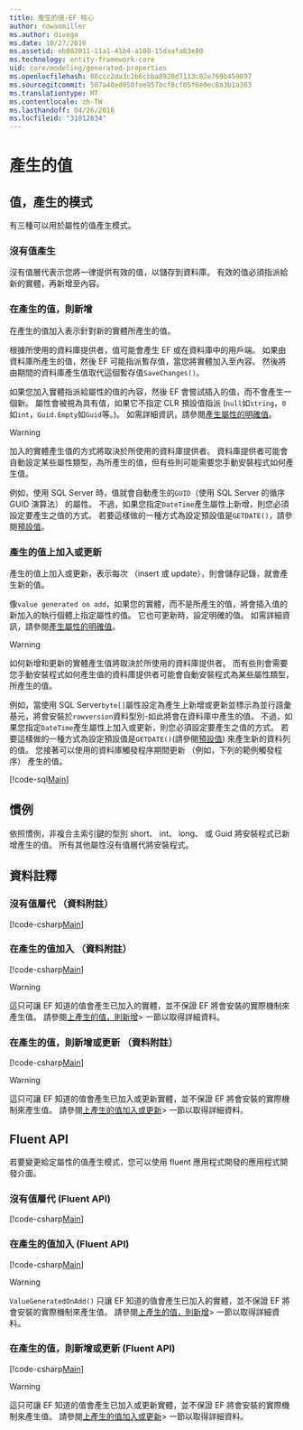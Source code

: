 ```yaml
---
title: 產生的值-EF 核心
author: rowanmiller
ms.author: divega
ms.date: 10/27/2016
ms.assetid: eb082011-11a1-41b4-a108-15daafa03e80
ms.technology: entity-framework-core
uid: core/modeling/generated-properties
ms.openlocfilehash: 88ccc2da3c2b6cbba8920d7113c82e769b459897
ms.sourcegitcommit: 507a40ed050fee957bcf8cf05f6e0ec8a3b1a363
ms.translationtype: MT
ms.contentlocale: zh-TW
ms.lasthandoff: 04/26/2018
ms.locfileid: "31812634"
---
```

# <a name="generated-values"></a>產生的值

## <a name="value-generation-patterns"></a>值，產生的模式

有三種可以用於屬性的值產生模式。

### <a name="no-value-generation"></a>沒有值產生

沒有值層代表示您將一律提供有效的值，以儲存到資料庫。 有效的值必須指派給新的實體，再新增至內容。

### <a name="value-generated-on-add"></a>在產生的值，則新增

在產生的值加入表示針對新的實體所產生的值。

根據所使用的資料庫提供者，值可能會產生 EF 或在資料庫中的用戶端。 如果由資料庫所產生的值，然後 EF 可能指派暫存值，當您將實體加入至內容。 然後將由期間的資料庫產生值取代這個暫存值`SaveChanges()`。

如果您加入實體指派給屬性的值的內容，然後 EF 會嘗試插入的值，而不會產生一個新。 屬性會被視為具有值，如果它不指定 CLR 預設值指派 (`null`如`string`，`0`如`int`，`Guid.Empty`如`Guid`等。)。 如需詳細資訊，請參閱[產生屬性的明確值](../saving/explicit-values-generated-properties.md)。

> [!WARNING]  
> 加入的實體產生值的方式將取決於所使用的資料庫提供者。 資料庫提供者可能會自動設定某些屬性類型，為所產生的值，但有些則可能需要您手動安裝程式如何產生值。
>
> 例如，使用 SQL Server 時，值就會自動產生的`GUID`（使用 SQL Server 的循序 GUID 演算法） 的屬性。 不過，如果您指定`DateTime`產生屬性上新增，則您必須設定要產生之值的方式。 若要這樣做的一種方式為設定預設值是`GETDATE()`，請參閱[預設值](relational/default-values.md)。

### <a name="value-generated-on-add-or-update"></a>產生的值上加入或更新

產生的值上加入或更新，表示每次 （insert 或 update），則會儲存記錄，就會產生新的值。

像`value generated on add`，如果您的實體，而不是所產生的值，將會插入值的新加入的執行個體上指定屬性的值。 它也可更新時，設定明確的值。 如需詳細資訊，請參閱[產生屬性的明確值](../saving/explicit-values-generated-properties.md)。

> [!WARNING]
> 如何新增和更新的實體產生值將取決於所使用的資料庫提供者。 而有些則會需要您手動安裝程式如何產生值的資料庫提供者可能會自動安裝程式為某些屬性類型，所產生的值。
> 
> 例如，當使用 SQL Server`byte[]`屬性設定為產生上新增或更新並標示為並行語彙基元，將會安裝於`rowversion`資料型別-如此將會在資料庫中產生的值。 不過，如果您指定`DateTime`產生屬性上加入或更新，則您必須設定要產生之值的方式。 若要這樣做的一種方式為設定預設值是`GETDATE()`(請參閱[預設值](relational/default-values.md)) 來產生新的資料列的值。 您接著可以使用的資料庫觸發程序期間更新 （例如，下列的範例觸發程序） 產生的值。
> 
> [!code-sql[Main](../../../samples/core/Modeling/FluentAPI/Samples/ValueGeneratedOnAddOrUpdate.sql)]

## <a name="conventions"></a>慣例

依照慣例，非複合主索引鍵的型別 short、 int、 long、 或 Guid 將安裝程式已新增產生的值。 所有其他屬性沒有值層代將安裝程式。

## <a name="data-annotations"></a>資料註釋

### <a name="no-value-generation-data-annotations"></a>沒有值層代 （資料附註）

[!code-csharp[Main](../../../samples/core/Modeling/DataAnnotations/Samples/ValueGeneratedNever.cs#Sample)]

### <a name="value-generated-on-add-data-annotations"></a>在產生的值加入 （資料附註）

[!code-csharp[Main](../../../samples/core/Modeling/DataAnnotations/Samples/ValueGeneratedOnAdd.cs#Sample)]

> [!WARNING]  
> 這只可讓 EF 知道的值會產生已加入的實體，並不保證 EF 將會安裝的實際機制來產生值。 請參閱[上產生的值，則新增](#value-generated-on-add)> 一節以取得詳細資料。

### <a name="value-generated-on-add-or-update-data-annotations"></a>在產生的值，則新增或更新 （資料附註）

[!code-csharp[Main](../../../samples/core/Modeling/DataAnnotations/Samples/ValueGeneratedOnAddOrUpdate.cs#Sample)]

> [!WARNING]  
> 這只可讓 EF 知道的值會產生已加入或更新實體，並不保證 EF 將會安裝的實際機制來產生值。 請參閱[上產生的值加入或更新](#value-generated-on-add-or-update)> 一節以取得詳細資料。

## <a name="fluent-api"></a>Fluent API

若要變更給定屬性的值產生模式，您可以使用 fluent 應用程式開發的應用程式開發介面。

### <a name="no-value-generation-fluent-api"></a>沒有值層代 (Fluent API)

[!code-csharp[Main](../../../samples/core/Modeling/FluentAPI/Samples/ValueGeneratedNever.cs#Sample)]

### <a name="value-generated-on-add-fluent-api"></a>在產生的值加入 (Fluent API)

[!code-csharp[Main](../../../samples/core/Modeling/FluentAPI/Samples/ValueGeneratedOnAdd.cs#Sample)]

> [!WARNING]  
> `ValueGeneratedOnAdd()` 只讓 EF 知道的值會產生已加入的實體，並不保證 EF 將會安裝的實際機制來產生值。  請參閱[上產生的值，則新增](#value-generated-on-add)> 一節以取得詳細資料。

### <a name="value-generated-on-add-or-update-fluent-api"></a>在產生的值，則新增或更新 (Fluent API)

[!code-csharp[Main](../../../samples/core/Modeling/FluentAPI/Samples/ValueGeneratedOnAddOrUpdate.cs#Sample)]

> [!WARNING]  
> 這只可讓 EF 知道的值會產生已加入或更新實體，並不保證 EF 將會安裝的實際機制來產生值。 請參閱[上產生的值加入或更新](#value-generated-on-add-or-update)> 一節以取得詳細資料。
